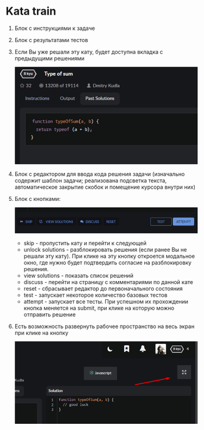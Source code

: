 # Kata train

1. Блок с инструкциями к задаче
2. Блок с результатами тестов
3. Если Вы уже решали эту кату, будет доступна вкладка с предыдущими решениями  

    ![Alt text](../images/train-2.png)  

4. Блок с редактором для ввода кода решения задачи (изначально содержит шаблон задачи; реализована подсветка текста, автоматическое закрытие скобок и помещение курсора внутри них)
5. Блок с кнопками:  

    ![Alt text](../images/train-1.png)  

    - skip - пропустить кату и перейти к следующей
    - unlock solutions - разблокировать решения (если ранее Вы не решали эту кату). При клике на эту кнопку откроется модальное окно, где нужно будет подтвердить согласие на разблокировку решения.
    - view solutions - показать список решений
    - discuss - перейти на страницу с комментариями по данной кате
    - reset - сбрасывает редактор до первоначального состояния
    - test - запускает некоторое количество базовых тестов
    - attempt - запускает все тесты. При успешном их прохождении кнопка меняется на submit, при клике на которую можно отправить решение


6. Есть возможность развернуть рабочее пространство на весь экран при клике на кнопку  

    ![Alt text](../images/train-3.png)